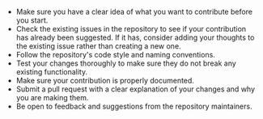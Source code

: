 - Make sure you have a clear idea of what you want to contribute before you start.
- Check the existing issues in the repository to see if your contribution has already been suggested. If it has, consider adding your thoughts to the existing issue rather than creating a new one.
- Follow the repository's code style and naming conventions.
- Test your changes thoroughly to make sure they do not break any existing functionality.
- Make sure your contribution is properly documented.
- Submit a pull request with a clear explanation of your changes and why you are making them.
- Be open to feedback and suggestions from the repository maintainers.
